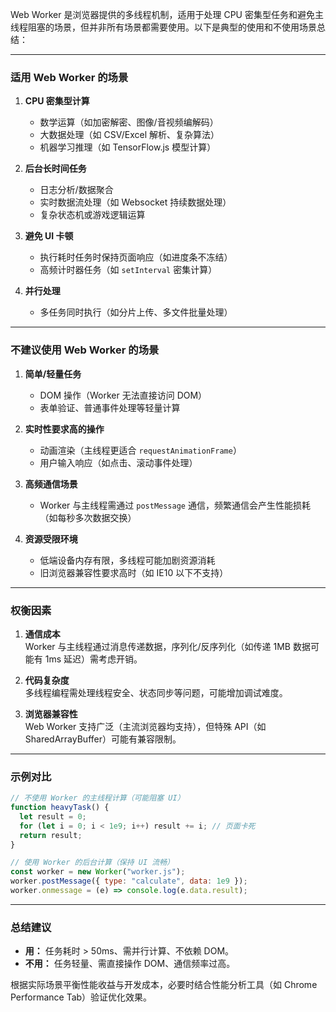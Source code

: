 Web Worker 是浏览器提供的多线程机制，适用于处理 CPU 密集型任务和避免主线程阻塞的场景，但并非所有场景都需要使用。以下是典型的使用和不使用场景总结：

---

### **适用 Web Worker 的场景**

1. **CPU 密集型计算**

   - 数学运算（如加密解密、图像/音视频编解码）
   - 大数据处理（如 CSV/Excel 解析、复杂算法）
   - 机器学习推理（如 TensorFlow.js 模型计算）

2. **后台长时间任务**

   - 日志分析/数据聚合
   - 实时数据流处理（如 Websocket 持续数据处理）
   - 复杂状态机或游戏逻辑运算

3. **避免 UI 卡顿**

   - 执行耗时任务时保持页面响应（如进度条不冻结）
   - 高频计时器任务（如 `setInterval` 密集计算）

4. **并行处理**
   - 多任务同时执行（如分片上传、多文件批量处理）

---

### **不建议使用 Web Worker 的场景**

1. **简单/轻量任务**

   - DOM 操作（Worker 无法直接访问 DOM）
   - 表单验证、普通事件处理等轻量计算

2. **实时性要求高的操作**

   - 动画渲染（主线程更适合 `requestAnimationFrame`）
   - 用户输入响应（如点击、滚动事件处理）

3. **高频通信场景**

   - Worker 与主线程需通过 `postMessage` 通信，频繁通信会产生性能损耗（如每秒多次数据交换）

4. **资源受限环境**
   - 低端设备内存有限，多线程可能加剧资源消耗
   - 旧浏览器兼容性要求高时（如 IE10 以下不支持）

---

### **权衡因素**

1. **通信成本**  
   Worker 与主线程通过消息传递数据，序列化/反序列化（如传递 1MB 数据可能有 1ms 延迟）需考虑开销。

2. **代码复杂度**  
   多线程编程需处理线程安全、状态同步等问题，可能增加调试难度。

3. **浏览器兼容性**  
   Web Worker 支持广泛（主流浏览器均支持），但特殊 API（如 SharedArrayBuffer）可能有兼容限制。

---

### **示例对比**

```javascript
// 不使用 Worker 的主线程计算（可能阻塞 UI）
function heavyTask() {
  let result = 0;
  for (let i = 0; i < 1e9; i++) result += i; // 页面卡死
  return result;
}

// 使用 Worker 的后台计算（保持 UI 流畅）
const worker = new Worker("worker.js");
worker.postMessage({ type: "calculate", data: 1e9 });
worker.onmessage = (e) => console.log(e.data.result);
```

---

### **总结建议**

- **用：** 任务耗时 > 50ms、需并行计算、不依赖 DOM。
- **不用：** 任务轻量、需直接操作 DOM、通信频率过高。

根据实际场景平衡性能收益与开发成本，必要时结合性能分析工具（如 Chrome Performance Tab）验证优化效果。
